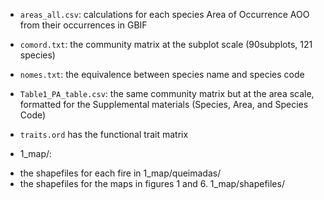 + `areas_all.csv`: calculations for each species Area of Occurrence AOO from their occurrences in GBIF
+ `comord.txt`: the community matrix at the subplot scale (90subplots, 121 species)
+ `nomes.txt`: the equivalence between species name and species code
+ `Table1_PA_table.csv`: the same community matrix but at the area scale, formatted for the Supplemental materials (Species, Area, and Species Code)
+ `traits.ord` has the functional trait matrix

+ 1_map/:
 - the shapefiles for each fire in 1_map/queimadas/
 - the shapefiles for the maps in figures 1 and 6. 1_map/shapefiles/
